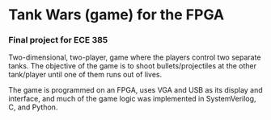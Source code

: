 # Tank Wars (game) for the FPGA

### Final project for ECE 385

Two-dimensional, two-player, game where the players control two separate tanks. The objective of the game is to shoot bullets/projectiles at the other tank/player until one of them runs out of lives. 

The game is programmed on an FPGA, uses VGA and USB as its display and interface, and much of the game logic was implemented in SystemVerilog, C, and Python. 
